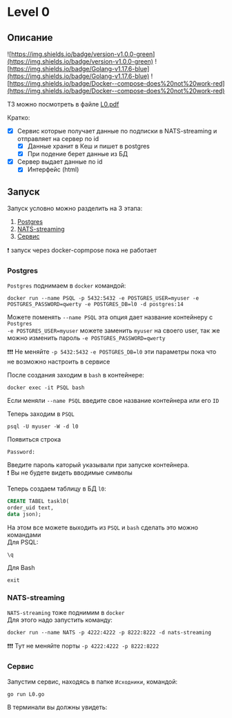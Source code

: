 # Level 0

## Описание
![https://img.shields.io/badge/version-v1.0.0-green](https://img.shields.io/badge/version-v1.0.0-green) ![https://img.shields.io/badge/Golang-v1.17.6-blue](https://img.shields.io/badge/Golang-v1.17.6-blue) ![https://img.shields.io/badge/Docker--compose-does%20not%20work-red](https://img.shields.io/badge/Docker--compose-does%20not%20work-red)

ТЗ можно посмотреть в файле [L0.pdf](L0.pdf)

Кратко:
- [x] Сервис которые получает данные по подписки в NATS-streaming и отправляет на сервер по id
  - [x] Данные хранит в Кеш и пишет в postgres
  - [x] При подение берет данные из БД
- [x] Сервер выдает данные по id
  - [x] Интерфейс (html)

## Запуск
Запуск условно можно разделить на 3 этапа:
1. [Postgres](#postgres)
2. [NATS-streaming](#nats-streaming)
3. [Сервис](#сервис)

:exclamation: запуск через docker-copmpose пока не работает
### Postgres
`Postgres` поднимаем в `docker` командой:
```
docker run --name PSQL -p 5432:5432 -e POSTGRES_USER=myuser -e POSTGRES_PASSWORD=qwerty -e POSTGRES_DB=l0 -d postgres:14
```
Можете поменять `--name PSQL` эта опция дает название контейнеру с `Postgres`  
`-e POSTGRES_USER=myuser` можете заменить `myuser` на своего user, так же можно изменить пароль `-e POSTGRES_PASSWORD=qwerty`

:exclamation::exclamation::exclamation: Не меняйте `-p 5432:5432` `-e POSTGRES_DB=l0` эти параметры пока что не возможно настроить в сервисе

После создания заходим в `bash` в контейнере:
```
docker exec -it PSQL bash
```
Если меняли `--name PSQL` введите свое название контейнера или его `ID`

Теперь заходим в `PSQL`
```
psql -U myuser -W -d l0
```
Появиться строка
```
Password: 
```
Введите пароль каторый указывали при запуске контейнера.  
:exclamation: Вы не будете видеть вводимые символы

Теперь создаем таблицу в БД `l0`:
```SQL
CREATE TABEL taskl0(
order_uid text,
data json);
```
На этом все можете выходить из `PSQL` и `bash` сделать это можно командами  
Для PSQL:
```
\q
```
Для Bash
```
exit
```

### NATS-streaming
`NATS-streaming` тоже поднимим в `docker`  
Для этого надо запустить команду:
```
docker run --name NATS -p 4222:4222 -p 8222:8222 -d nats-streaming 
```

:exclamation::exclamation::exclamation: Тут не меняйте порты `-p 4222:4222 -p 8222:8222`
### Сервис

Запустим сервис, находясь в папке `Исходники`, командой:
```
go run L0.go
``` 
В терминали вы должны увидеть: 
